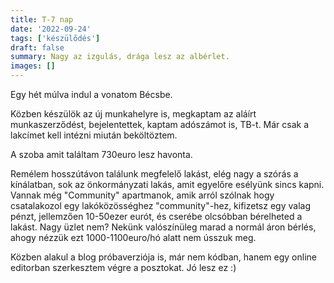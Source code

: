 ```yaml
---
title: T-7 nap
date: '2022-09-24'
tags: ['készülődés']
draft: false
summary: Nagy az izgulás, drága lesz az albérlet.
images: []
---
```


Egy hét múlva indul a vonatom Bécsbe.

Közben készülök az új munkahelyre is, megkaptam az aláírt munkaszerződést, bejelentettek, kaptam adószámot is, TB-t.
Már csak a lakcímet kell intézni miután beköltöztem.

A szoba amit találtam 730euro lesz havonta.

Remélem hosszútávon találunk megfelelő lakást, elég nagy a szórás a kínálatban, sok az önkormányzati lakás, amit egyelőre esélyünk sincs kapni.
Vannak még "Community" apartmanok, amik arról szólnak hogy csatalakozol egy lakóközösséghez "community"-hez, kifizetsz egy valag pénzt, jellemzően 10-50ezer eurót, és cserébe olcsóbban bérelheted a lakást. Nagy üzlet nem?
Nekünk valószínüleg marad a normál áron bérlés, ahogy nézzük  ezt 1000-1100euro/hó alatt nem ússzuk meg.

Közben alakul a blog próbaverziója is, már nem kódban, hanem egy online editorban szerkesztem végre a posztokat. Jó lesz ez :) 


<!--stackedit_data:
eyJoaXN0b3J5IjpbMTI2NjE0MDExMyw1Njg0ODIzMTgsLTY4MD
Q2ODIzOV19
-->